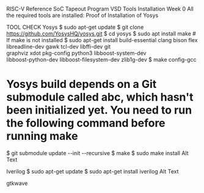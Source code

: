 RISC-V Reference SoC Tapeout Program VSD
Tools Installation Week 0
All the required tools are installed:
Proof of Installation of Yosys

TOOL CHECK
Yosys
$ sudo apt-get update
$ git clone https://github.com/YosysHQ/yosys.git
$ cd yosys
$ sudo apt install make               # If make is not installed
$ sudo apt-get install build-essential clang bison flex \
    libreadline-dev gawk tcl-dev libffi-dev git \
    graphviz xdot pkg-config python3 libboost-system-dev \
    libboost-python-dev libboost-filesystem-dev zlib1g-dev
$ make config-gcc
# Yosys build depends on a Git submodule called abc, which hasn't been initialized yet. You need to run the following command before running make
$ git submodule update --init --recursive
$ make 
$ sudo make install
Alt Text

Iverilog
$ sudo apt-get update
$ sudo apt-get install iverilog
Alt Text

gtkwave         
